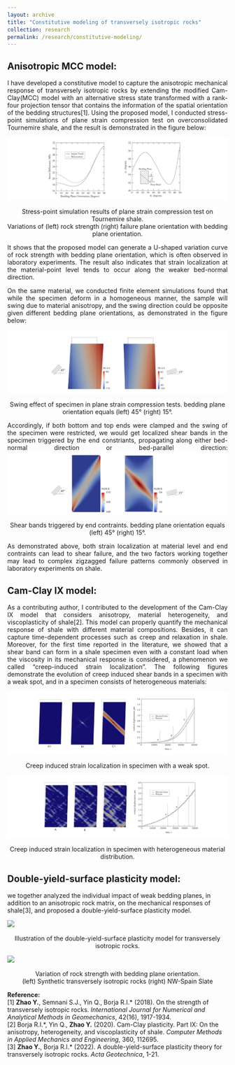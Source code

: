 ```yaml
---
layout: archive
title: "Constitutive modeling of transversely isotropic rocks"
collection: research
permalink: /research/constitutive-modeling/
---
```

## Anisotropic MCC model:
<p align="justify">
I have developed a constitutive model to capture the anisotropic mechanical response of transversely isotropic rocks by extending the modified Cam-Clay(MCC) model with an alternative stress state transformed with a rank-four projection tensor that contains the information of the spatial orientation of the bedding structures[1]. Using the proposed model, I conducted stress-point simulations of plane strain compression test on overconsolidated Tournemire shale, and the result is demonstrated in the figure below:
</p>
<img src="/images/AMCC_1.jpg"/>  
<p align="center">
Stress-point simulation results of plane strain compression test on Tournemire shale. <br>
Variations of (left) rock strength (right) failure plane orientation with bedding plane orientation.  
</p>
<p align="justify">
It shows that the proposed model can generate a U-shaped variation curve of rock strength with bedding plane orientation, which is often observed in laboratory experiments. The result also indicates that strain localization at the material-point level tends to occur along the weaker bed-normal direction.
</p>
<p align="justify">
On the same material, we conducted finite element simulations found that while the specimen deform in a homogeneous manner, the sample will swing due to material anisotropy, and the swing direction could be opposite given different bedding plane orientations, as demonstrated in the figure below: 
</p>
<img src="/images/AMCC_2.jpg"/>  
<p align="center">
Swing effect of specimen in plane strain compression tests. bedding plane orientation equals (left) 45° (right) 15°.  
</p>
<p align="justify">
Accordingly, if both bottom and top ends were clamped and the swing of the specimen were restricted, we would get localized shear bands in the specimen triggered by the end constriants, propagating along either bed-normal direction or bed-parallel direction:
<img src="/images/AMCC_3.jpg"/>  
<p align="center">
Shear bands triggered by end contraints. bedding plane orientation equals (left) 45° (right) 15°.  
</p>
<p align="justify">
As demonstrated above, both strain localization at material level and end contraints can lead to shear failure, and the two factors working together may lead to complex zigzagged failure patterns commonly observed in laboratory experiments on shale. 
</p>

## Cam-Clay IX model:
<p align="justify">
As a contributing author, I contributed to the development of the Cam-Clay IX model that considers anisotropy, material heterogeneity, and viscoplasticity of shale[2]. This model can properly quantify the mechanical response of shale with different material compositions. Besides, it can capture time-dependent processes such as creep and relaxation in shale. Moreover, for the first time reported in the literature, we showed that a shear band can form in a shale specimen even with a constant load when the viscosity in its mechanical response is considered, a phenomenon we called “creep-induced strain localization”. The following figures demonstrate the evolution of creep induced shear bands in a specimen with a weak spot, and in a specimen consists of heterogeneous materials:  
</p>
<img src="/images/CCIX_1.jpg"/>  
<p align="center">
Creep induced strain localization in specimen with a weak spot.  
</p>
</p>
<img src="/images/CCIX_2.jpg"/>  
<p align="center">
Creep induced strain localization in specimen with heterogeneous material distribution.  
</p>

## Double-yield-surface plasticity model:
we together analyzed the individual impact of weak bedding planes, in addition to an anisotropic rock matrix, on the mechanical responses of shale[3], and proposed a double-yield-surface plasticity model.

<img src="/images/DPS_1.jpg"/>  
<p align="center">
Illustration of the double-yield-surface plasticity model for transversely isotropic rocks.  
</p>
</p>
<img src="/images/DPS_2.jpg"/>  
<p align="center">
Variation of rock strength with bedding plane orientation. <br>
(left) Synthetic transversely isotropic rocks (right) NW-Spain Slate  
</p>


<b>Reference:</b>  
\[1\] <b>Zhao Y.</b>, Semnani S.J., Yin Q., Borja R.I.* (2018). On the strength of transversely isotropic rocks. <i>International Journal for Numerical and Analytical Methods in Geomechanics</i>, 42(16), 1917-1934.  
\[2\] Borja R.I.\*, Yin Q., <b>Zhao Y.</b> (2020). Cam-Clay plasticity. Part IX: On the anisotropy, heterogeneity, and viscoplasticity of shale. <i>Computer Methods in Applied Mechanics and Engineering</i>, 360, 112695.  
\[3\] <b>Zhao Y.</b>, Borja R.I.* (2022). A double-yield-surface plasticity theory for transversely isotropic rocks. <i>Acta Geotechnica</i>, 1-21.
